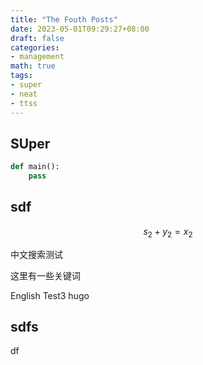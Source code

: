 ```yaml
---
title: "The Fouth Posts"
date: 2023-05-01T09:29:27+08:00
draft: false
categories: 
- management
math: true
tags: 
- super
- neat
- ttss
---
```


## SUper
```python
def main():
    pass
```

## sdf
$$s_2+y_2=x_2$$

中文搜索测试

这里有一些关键词

English Test3
hugo

## sdfs
df
